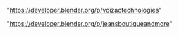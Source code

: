 "https://developer.blender.org/p/voizactechnologies"

 
"https://developer.blender.org/p/jeansboutiqueandmore"


 
